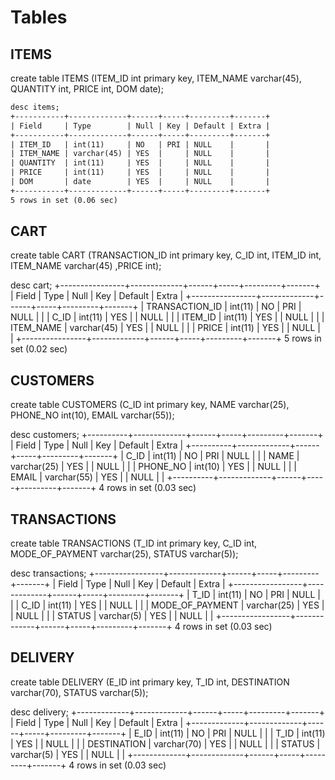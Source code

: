 # Tables

## ITEMS

create table ITEMS (ITEM_ID int primary key, ITEM_NAME varchar(45), QUANTITY int, PRICE int, DOM date);

```txt
desc items;
+-----------+-------------+------+-----+---------+-------+
| Field     | Type        | Null | Key | Default | Extra |
+-----------+-------------+------+-----+---------+-------+
| ITEM_ID   | int(11)     | NO   | PRI | NULL    |       |
| ITEM_NAME | varchar(45) | YES  |     | NULL    |       |
| QUANTITY  | int(11)     | YES  |     | NULL    |       |
| PRICE     | int(11)     | YES  |     | NULL    |       |
| DOM       | date        | YES  |     | NULL    |       |
+-----------+-------------+------+-----+---------+-------+
5 rows in set (0.06 sec)
```


## CART

create table CART (TRANSACTION_ID int primary key, C_ID int, ITEM_ID int, ITEM_NAME varchar(45) ,PRICE int);


desc cart;
+----------------+-------------+------+-----+---------+-------+
| Field          | Type        | Null | Key | Default | Extra |
+----------------+-------------+------+-----+---------+-------+
| TRANSACTION_ID | int(11)     | NO   | PRI | NULL    |       |
| C_ID           | int(11)     | YES  |     | NULL    |       |
| ITEM_ID        | int(11)     | YES  |     | NULL    |       |
| ITEM_NAME      | varchar(45) | YES  |     | NULL    |       |
| PRICE          | int(11)     | YES  |     | NULL    |       |
+----------------+-------------+------+-----+---------+-------+
5 rows in set (0.02 sec)



## CUSTOMERS

create table CUSTOMERS (C_ID int primary key, NAME varchar(25), PHONE_NO int(10), EMAIL varchar(55));


desc customers;
+----------+-------------+------+-----+---------+-------+
| Field    | Type        | Null | Key | Default | Extra |
+----------+-------------+------+-----+---------+-------+
| C_ID     | int(11)     | NO   | PRI | NULL    |       |
| NAME     | varchar(25) | YES  |     | NULL    |       |
| PHONE_NO | int(10)     | YES  |     | NULL    |       |
| EMAIL    | varchar(55) | YES  |     | NULL    |       |
+----------+-------------+------+-----+---------+-------+
4 rows in set (0.03 sec)



## TRANSACTIONS

create table TRANSACTIONS (T_ID int primary key, C_ID int, MODE_OF_PAYMENT varchar(25), STATUS varchar(5));


desc transactions;
+-----------------+-------------+------+-----+---------+-------+
| Field           | Type        | Null | Key | Default | Extra |
+-----------------+-------------+------+-----+---------+-------+
| T_ID            | int(11)     | NO   | PRI | NULL    |       |
| C_ID            | int(11)     | YES  |     | NULL    |       |
| MODE_OF_PAYMENT | varchar(25) | YES  |     | NULL    |       |
| STATUS          | varchar(5)  | YES  |     | NULL    |       |
+-----------------+-------------+------+-----+---------+-------+
4 rows in set (0.03 sec)



## DELIVERY

create table DELIVERY (E_ID int primary key, T_ID int, DESTINATION varchar(70), STATUS varchar(5));


desc delivery;
+-------------+-------------+------+-----+---------+-------+
| Field       | Type        | Null | Key | Default | Extra |
+-------------+-------------+------+-----+---------+-------+
| E_ID        | int(11)     | NO   | PRI | NULL    |       |
| T_ID        | int(11)     | YES  |     | NULL    |       |
| DESTINATION | varchar(70) | YES  |     | NULL    |       |
| STATUS      | varchar(5)  | YES  |     | NULL    |       |
+-------------+-------------+------+-----+---------+-------+
4 rows in set (0.03 sec)